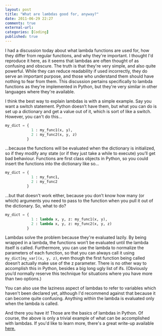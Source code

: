 ```yaml
---
layout: post
title: "What are lambdas good for, anyway?"
date: 2011-06-29 22:27
comments: true
external-url:
categories: [Coding]
published: true
---
```

I had a discussion today about what lambda functions are used for, how they differ from regular functions, and why they're important. I thought I'd reproduce it here, as it seems that lambdas are often thought of as confusing and obscure. The truth is that they're very simple, and also quite powerful. While they can reduce readability if used incorrectly, they do serve an important purpose, and those who understand them should have nothing to fear from them. This discussion pertains specifically to lambda functions as they're implemented in Python, but they're very similar in other languages where they're available.<!--more-->

I think the best way to explain lambdas is with a simple example. Say you want a switch statement. Python doesn’t have them, but what you can do is set up a dictionary and get a value out of it, which is sort of like a switch. However, you can't do this...

``` python
my_dict = {
            1 : my_func1(x, y),
            2 : my_func2(x, y, z)
          }
```

...because the functions will be evaluated when the dictionary is initialized, so if they modify any state (or if they just take a while to execute) you’ll get bad behaviour. Functions are first class objects in Python, so you could insert the functions into the dictionary like so…

``` python
my_dict = {
            1 : my_func1,
            2 : my_func2
          }
```

...but that doesn't work either, because you don’t know how many (or which) arguments you need to pass to the function when you pull it out of the dictionary. So, what to do?

``` python
my_dict = {
            1 : lambda x, y, z: my_func1(x, y),
            2 : lambda x, y, z: my_func2(x, y, z)
          }
```

Lambdas solve the problem because they're evaluated lazily. By being wrapped in
a lambda, the functions won’t be evaluated until the lambda itself is called.
Furthermore, you can use the lambda to normalize the parameters of each
function, so that you can always call it using `my_dict[my_var](x, y, z)`, even though the first function being called doesn’t actually make use of the z parameter. There is no other way to accomplish this in Python, besides a big long ugly list of ifs. (Obviously you’d normally reserve this technique for situations where you have more than two options.)

You can also use the laziness aspect of lambdas to refer to variables which haven't been declared yet, although I'd recommend against that because it can become quite confusing. Anything within the lambda is evaluated only when the lambda is called. 

And there you have it! Those are the basics of lambdas in Python. Of course, the above is only a trivial example of what can be accomplished with lambdas.  If you'd like to learn more, there's a great write-up available <a title="Lambda functions in Python" href="http://www.secnetix.de/olli/Python/lambda_functions.hawk">here.</a>
